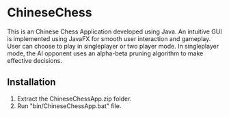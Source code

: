 # ChineseChess

This is an Chinese Chess Application developed using Java. An intuitive GUI is implemented using JavaFX for smooth user interaction and gameplay. User can choose to play in singleplayer or two player mode. In singleplayer mode, the AI opponent uses an alpha-beta pruning algorithm to make effective decisions.

## Installation
1. Extract the ChineseChessApp.zip folder.
2. Run "bin/ChineseChessApp.bat" file.

